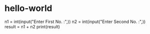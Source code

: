 # hello-world
n1 = int(input("Enter First No. :",))
n2 = int(input("Enter Second No. :",))
result = n1 + n2
print(result)
